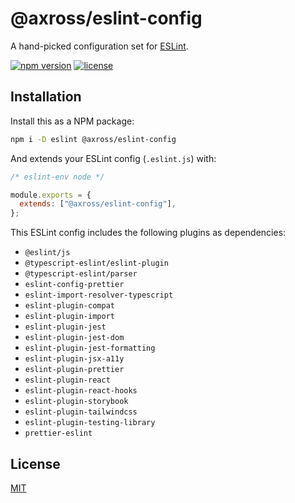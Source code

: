 # @axross/eslint-config

A hand-picked configuration set for [ESLint](https://eslint.org/).

[![npm version](https://badge.fury.io/js/@axross%2Feslint-config.svg)](https://badge.fury.io/js/@axross%2Feslint-config) [![license](http://img.shields.io/badge/license-MIT-brightgreen.svg?style=flat)](LICENSE)

## Installation

Install this as a NPM package:

```sh
npm i -D eslint @axross/eslint-config
```

And extends your ESLint config (`.eslint.js`) with:

```javascript
/* eslint-env node */

module.exports = {
  extends: ["@axross/eslint-config"],
};
```

This ESLint config includes the following plugins as dependencies:

- `@eslint/js`
- `@typescript-eslint/eslint-plugin`
- `@typescript-eslint/parser`
- `eslint-config-prettier`
- `eslint-import-resolver-typescript`
- `eslint-plugin-compat`
- `eslint-plugin-import`
- `eslint-plugin-jest`
- `eslint-plugin-jest-dom`
- `eslint-plugin-jest-formatting`
- `eslint-plugin-jsx-a11y`
- `eslint-plugin-prettier`
- `eslint-plugin-react`
- `eslint-plugin-react-hooks`
- `eslint-plugin-storybook`
- `eslint-plugin-tailwindcss`
- `eslint-plugin-testing-library`
- `prettier-eslint`

## License

[MIT](/LICENSE)
